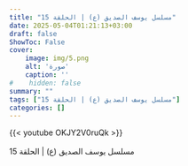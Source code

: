 ```yaml
---
title: "مسلسل يوسف الصديق (ع) | الحلقة 15"
date: 2025-05-04T01:21:13+03:00
draft: false
ShowToc: False
cover:
    image: img/5.png
    alt: 'صورة'
    caption: ''
#    hidden: false
summary: ""
tags: ["مسلسل يوسف الصديق (ع) | الحلقة 15"]
categories: []
---
```


{{< youtube OKJY2V0ruQk >}}  
 <br>
مسلسل يوسف الصديق (ع) | الحلقة 15